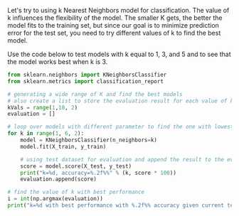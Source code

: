 Let's try to using k Nearest Neighbors model for classification. The value of k influences the flexibility of the model. The smaller K gets, the better the model fits to the training set, but since our goal is to minimize prediction error for the test set, you need to try different values of k to find the best model.

Use the code below to test models with k equal to 1, 3, and 5 and to see that the model works best when k is 3.

```python
from sklearn.neighbors import KNeighborsClassifier
from sklearn.metrics import classification_report

# generating a wide range of K and find the best models
# also create a list to store the evaluation result for each value of k
kVals = range(1,10, 2)
evaluation = []

# loop over models with different parameter to find the one with lowest error rate
for k in range(1, 6, 2):
    model = KNeighborsClassifier(n_neighbors=k)
    model.fit(X_train, y_train)

    # using test dataset for evaluation and append the result to the evaluation list
    score = model.score(X_test, y_test)
    print("k=%d, accuracy=%.2f%%" % (k, score * 100))
    evaluation.append(score)

# find the value of k with best performance
i = int(np.argmax(evaluation))
print("k=%d with best performance with %.2f%% accuracy given current testset" % (kVals[i], evaluation[i] * 100))
```